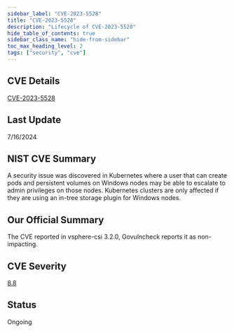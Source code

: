 ```yaml
---
sidebar_label: "CVE-2023-5528"
title: "CVE-2023-5528"
description: "Lifecycle of CVE-2023-5528"
hide_table_of_contents: true
sidebar_class_name: "hide-from-sidebar"
toc_max_heading_level: 2
tags: ["security", "cve"]
---
```


## CVE Details

[CVE-2023-5528](https://nvd.nist.gov/vuln/detail/CVE-2023-5528)

## Last Update

7/16/2024

## NIST CVE Summary

A security issue was discovered in Kubernetes where a user that can create pods and persistent volumes on Windows nodes may be able to escalate to admin privileges on those nodes. Kubernetes clusters are only affected if they are using an in-tree storage plugin for Windows nodes.

## Our Official Summary

The CVE reported in vsphere-csi 3.2.0, Govulncheck reports it as non-impacting.

## CVE Severity

[8.8](https://nvd.nist.gov/vuln/detail/CVE-2023-5528)

## Status

Ongoing